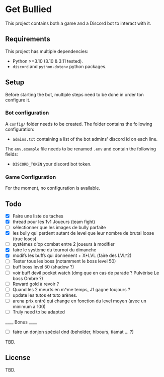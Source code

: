 # Get Bullied

This project contains both a game and a Discord bot to interact with it.

## Requirements

This project has multiple dependencies:
- Python >=3.10 (3.10 & 3.11 tested).
- `discord` and `python-dotenv` python packages.

## Setup

Before starting the bot, multiple steps need to be done in order ton configure it.
### Bot configuration
A `config/` folder needs to be created.
The folder contains the following configuration:
- `admins.txt` containing a list of the bot admins' discord id on each line.

The `env.example` file needs to be renamed `.env` and contain the following fields:
- `DISCORD_TOKEN` your discord bot token.

### Game Configuration
For the moment, no configuration is available.

## Todo
- [x] Faire une liste de taches
- [x] thread pour les 1v1 Joueurs (team fight)
- [ ] sélectionner que les images de bully parfaite
- [x] les bully qui perdent autant de level que leur nombre de brutal loose (true loses)
- [ ] systèmes d'xp combat entre 2 joueurs à modifier
- [x] faire le système du tournoi du dimanche
- [x] modifs les buffs qui donnenent + X*LVL (faire des LVL^2)
- [ ] Tester tous les boss (notamment le boss level 50)
- [ ] buff boss level 50 (shadow ?)
- [ ] voir buff devil pocket watch (dmg que en cas de parade ? Pulvérise Le boss Ombre ?)
- [ ] Reward gold à revoir ?
- [ ] Quand les 2 meurts en m^me temps, J1 gagne toujours ?
- [ ] update les tutos et tuto arènes.
- [ ] arena prix entré qui change en fonction du level moyen (avec un minimum à 100)
- [ ] Truly need to be adapted

____ Bonus ____
- [ ] faire un donjon spécial dnd (beholder, hibours, tiamat ... ?)

TBD.

## License

TBD.
